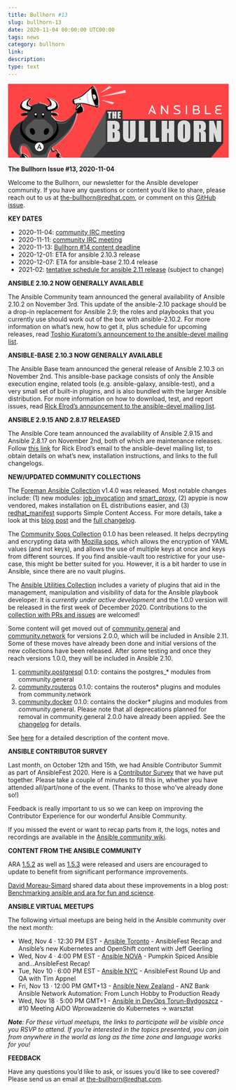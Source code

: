 ```yaml
---
title: Bullhorn #13
slug: bullhorn-13
date: 2020-11-04 00:00:00 UTC00:00
tags: news
category: bullhorn
link: 
description: 
type: text
---
```


![Ansible Bullhorn banner](/images/bullhorn-banner-mango.png)

**The Bullhorn**
**Issue #13, 2020-11-04**

Welcome to the Bullhorn, our newsletter for the Ansible developer community. If you have any questions or content you’d like to share, please reach out to us at the-bullhorn@redhat.com, or comment on this [GitHub issue](https://github.com/ansible/community/issues/546).

**KEY DATES**

* 2020-11-04: [community IRC meeting](https://github.com/ansible/community/issues/539)
* 2020-11-11: [community IRC meeting](https://github.com/ansible/community/issues/539)
* 2020-11-13: [Bullhorn #14 content deadline](https://github.com/ansible/community/issues/546)
* 2020-12-01: ETA for ansible 2.10.3 release
* 2020-12-07: ETA for ansible-base 2.10.4 release
* 2021-02: [tentative schedule for ansible 2.11 release](https://github.com/ansible/ansible/blob/devel/docs/docsite/rst/roadmap/COLLECTIONS_2_11.rst) (subject to change)

**ANSIBLE 2.10.2 NOW GENERALLY AVAILABLE**

The Ansible Community team announced the general availability of Ansible 2.10.2 on November 3rd. This update of the ansible-2.10 package should be a drop-in replacement for Ansible 2.9; the roles and playbooks that you currently use should work out of the box with ansible-2.10.2. For more information on what’s new, how to get it, plus schedule for upcoming releases, read [Toshio Kuratomi’s announcement to the ansible-devel mailing list](https://groups.google.com/forum/#!topic/ansible-devel/SwqsSASkvos).

**ANSIBLE-BASE 2.10.3 NOW GENERALLY AVAILABLE**

The Ansible Base team announced the general release of Ansible 2.10.3 on November 2nd. This ansible-base package consists of only the Ansible execution engine, related tools (e.g. ansible-galaxy, ansible-test), and a very small set of built-in plugins, and is also bundled with the larger Ansible distribution. For more information on how to download, test, and report issues, read [Rick Elrod’s announcement to the ansible-devel mailing list](https://groups.google.com/forum/#!topic/ansible-devel/n8h-Eoh59ds).

**ANSIBLE 2.9.15 AND 2.8.17 RELEASED**

The Ansible Core team announced the availability of Ansible 2.9.15 and Ansible 2.8.17 on November 2nd, both of which are maintenance releases. Follow [this link](https://groups.google.com/forum/#!topic/ansible-devel/N3Mr-PIGaq8) for Rick Elrod’s email to the ansible-devel mailing list, to obtain details on what’s new, installation instructions, and links to the full changelogs.

**NEW/UPDATED COMMUNITY COLLECTIONS**

The [Foreman Ansible Collection](https://galaxy.ansible.com/theforeman/foreman) v1.4.0 was released. Most notable changes include: (1) new modules: [job_invocation](https://theforeman.github.io/foreman-ansible-modules/v1.4.0/plugins/job_invocation_module.html) and [smart_proxy](https://theforeman.github.io/foreman-ansible-modules/v1.4.0/plugins/smart_proxy_module.html), (2) apypie is now vendored, makes installation on EL distributions easier, and (3) [redhat_manifest](https://theforeman.github.io/foreman-ansible-modules/v1.4.0/plugins/redhat_manifest_module.html) supports Simple Content Access. For more details, take a look at this [blog post](https://theforeman.org/2020/10/foreman-ansible-modules-v140-released.html) and the [full changelog](https://theforeman.github.io/foreman-ansible-modules/v1.4.0/CHANGELOG.html#v1-4-0).

The [Community Sops Collection](https://galaxy.ansible.com/community/sops) 0.1.0 has been released. It helps decrpyting and encrypting data with [Mozilla sops](https://github.com/mozilla/sops), which allows the encryption of YAML values (and not keys), and allows the use of multiple keys at once and keys from different sources. If you find ansible-vault too restrictive for your use-case, this might be better suited for you. However, it is a bit harder to use in Ansible, since there are no vault plugins.

The [Ansible Utilities Collection](https://galaxy.ansible.com/ansible/utils) includes a variety of plugins that aid in the management, manipulation and visibility of data for the Ansible playbook developer. It is *currently under active development* and the 1.0.0 version will be released in the first week of December 2020. Contributions to the [collection with PRs and issues](https://github.com/ansible-collections/ansible.utils) are welcomed!

Some content will get moved out of [community.general](https://galaxy.ansible.com/community/general) and [community.network](https://galaxy.ansible.com/community/network) for versions 2.0.0, which will be included in Ansible 2.11. Some of these moves have already been done and initial versions of the new collections have been released. After some testing and once they reach versions 1.0.0, they will be included in Ansible 2.10.

1. [community.postgresql](https://galaxy.ansible.com/community/postgresql) 0.1.0: contains the postgres_* modules from community.general
2. [community.routeros](https://galaxy.ansible.com/community/routeros) 0.1.0: contains the routeros* plugins and modules from community.network
3. [community.docker](https://galaxy.ansible.com/community/docker) 0.1.0: contains the docker* plugins and modules from community.general. Please note that all deprecations planned for removal in community.general 2.0.0 have already been applied. See the [changelog](https://github.com/ansible-collections/community.docker/blob/main/CHANGELOG.rst) for details.

See [here](https://github.com/ansible-collections/overview/discussions/117#discussioncomment-108048) for a detailed description of the content move.

**ANSIBLE CONTRIBUTOR SURVEY**

Last month, on October 12th and 15th, we had Ansible Contributor Summit as part of AnsibleFest 2020. Here is a [Contributor Survey](https://www.surveymonkey.co.uk/r/5DG9VJX) that we have put together. Please take a couple of minutes to fill this in, whether you have attended all/part/none of the event. (Thanks to those who've already done so!)

Feedback is really important to us so we can keep on improving the Contributor Experience for our wonderful Ansible Community.

If you missed the event or want to recap parts from it, the logs, notes and recordings are available in the [Ansible community wiki](https://github.com/ansible/community/wiki/Contributor-Summit#ansible-contributor-summit-10---part-of-ansiblefest-2020-virtual-experience-october-12--15-2020).

**CONTENT FROM THE ANSIBLE COMMUNITY**

ARA [1.5.2](https://github.com/ansible-community/ara/releases/tag/1.5.2) as well as [1.5.3](https://github.com/ansible-community/ara/releases/tag/1.5.3) were released and users are encouraged to update to benefit from significant performance improvements.

[David Moreau-Simard](https://twitter.com/dmsimard) shared data about these improvements in a blog post: [Benchmarking ansible and ara for fun and science](https://ara.recordsansible.org/blog/2020/11/01/benchmarking-ansible-and-ara-for-fun-and-science/).

**ANSIBLE VIRTUAL MEETUPS**

The following virtual meetups are being held in the Ansible community over the next month:

* Wed, Nov 4 · 12:30 PM EST - [Ansible Toronto](https://www.meetup.com/Ansible-Toronto/events/274080932/) - AnsibleFest Recap and Ansible’s new Kubernetes and OpenShift content with Jeff Geerling
* Wed, Nov 4 · 4:00 PM EST - [Ansible NOVA](https://www.meetup.com/Ansible-NOVA/events/273934763/) - Pumpkin Spiced Ansible and...AnsibleFest Recap!
* Tue, Nov 10 · 6:00 PM EST - [Ansible NYC](https://www.meetup.com/Ansible-NYC/events/274372991/) - AnsibleFest Round Up and QA with Tim Appnel
* Fri, Nov 13 · 12:00 PM GMT+13 - [Ansible New Zealand](https://www.meetup.com/Ansible-New-Zealand/events/274246880/) - ANZ Bank Ansible Network Automation: From Lunch Hobby to Production Ready
* Wed, Nov 18 · 5:00 PM GMT+1 - [Ansible in DevOps Torun-Bydgoszcz](https://www.meetup.com/Ansible-in-DevOps-Torun-Bydgoszcz/events/274276840/) - #10 Meeting AiDO Wprowadzenie do Kubernetes -> warsztat

***Note**: For these virtual meetups, the links to participate will be visible once you RSVP to attend. If you’re interested in the topics presented, you can join from anywhere in the world as long as the time zone and language works for you!*

**FEEDBACK**

Have any questions you’d like to ask, or issues you’d like to see covered? Please send us an email at the-bullhorn@redhat.com.
